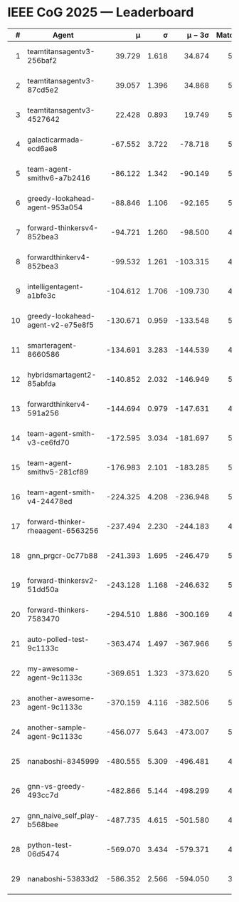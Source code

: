 # IEEE CoG 2025 — Leaderboard

| # | Agent | μ | σ | μ − 3σ | Matches | Updated |
|---:|---|---:|---:|---:|---:|---|
| 1 | teamtitansagentv3-256baf2 | 39.729 | 1.618 | 34.874 | 5788 | 2025-08-19 06:16 |
| 2 | teamtitansagentv3-87cd5e2 | 39.057 | 1.396 | 34.868 | 5632 | 2025-08-19 06:16 |
| 3 | teamtitansagentv3-4527642 | 22.428 | 0.893 | 19.749 | 5456 | 2025-08-19 06:16 |
| 4 | galacticarmada-ecd6ae8 | -67.552 | 3.722 | -78.718 | 5440 | 2025-08-19 06:16 |
| 5 | team-agent-smithv6-a7b2416 | -86.122 | 1.342 | -90.149 | 5360 | 2025-08-19 06:16 |
| 6 | greedy-lookahead-agent-953a054 | -88.846 | 1.106 | -92.165 | 5088 | 2025-08-19 06:16 |
| 7 | forward-thinkersv4-852bea3 | -94.721 | 1.260 | -98.500 | 4650 | 2025-08-19 06:16 |
| 8 | forwardthinkerv4-852bea3 | -99.532 | 1.261 | -103.315 | 4362 | 2025-08-19 06:16 |
| 9 | intelligentagent-a1bfe3c | -104.612 | 1.706 | -109.730 | 4298 | 2025-08-19 06:16 |
| 10 | greedy-lookahead-agent-v2-e75e8f5 | -130.671 | 0.959 | -133.548 | 5568 | 2025-08-19 06:16 |
| 11 | smarteragent-8660586 | -134.691 | 3.283 | -144.539 | 4661 | 2025-08-19 06:16 |
| 12 | hybridsmartagent2-85abfda | -140.852 | 2.032 | -146.949 | 5222 | 2025-08-19 06:16 |
| 13 | forwardthinkerv4-591a256 | -144.694 | 0.979 | -147.631 | 4851 | 2025-08-19 06:16 |
| 14 | team-agent-smith-v3-ce6fd70 | -172.595 | 3.034 | -181.697 | 5906 | 2025-08-19 06:16 |
| 15 | team-agent-smithv5-281cf89 | -176.983 | 2.101 | -183.285 | 5480 | 2025-08-19 06:16 |
| 16 | team-agent-smith-v4-24478ed | -224.325 | 4.208 | -236.948 | 5746 | 2025-08-19 06:16 |
| 17 | forward-thinker-rheaagent-6563256 | -237.494 | 2.230 | -244.183 | 4946 | 2025-08-19 06:16 |
| 18 | gnn_prgcr-0c77b88 | -241.393 | 1.695 | -246.479 | 5250 | 2025-08-19 06:16 |
| 19 | forward-thinkersv2-51dd50a | -243.128 | 1.168 | -246.632 | 5586 | 2025-08-19 06:16 |
| 20 | forward-thinkers-7583470 | -294.510 | 1.886 | -300.169 | 4960 | 2025-08-19 06:16 |
| 21 | auto-polled-test-9c1133c | -363.474 | 1.497 | -367.966 | 5100 | 2025-08-19 06:16 |
| 22 | my-awesome-agent-9c1133c | -369.651 | 1.323 | -373.620 | 5740 | 2025-08-19 06:16 |
| 23 | another-awesome-agent-9c1133c | -370.159 | 4.116 | -382.506 | 5980 | 2025-08-19 06:16 |
| 24 | another-sample-agent-9c1133c | -456.077 | 5.643 | -473.007 | 5360 | 2025-08-19 06:16 |
| 25 | nanaboshi-8345999 | -480.555 | 5.309 | -496.481 | 4600 | 2025-08-19 06:16 |
| 26 | gnn-vs-greedy-493cc7d | -482.866 | 5.144 | -498.299 | 4500 | 2025-08-19 06:16 |
| 27 | gnn_naive_self_play-b568bee | -487.735 | 4.615 | -501.580 | 4520 | 2025-08-19 06:16 |
| 28 | python-test-06d5474 | -569.070 | 3.434 | -579.371 | 4560 | 2025-08-19 06:16 |
| 29 | nanaboshi-53833d2 | -586.352 | 2.566 | -594.050 | 3990 | 2025-08-19 06:16 |
